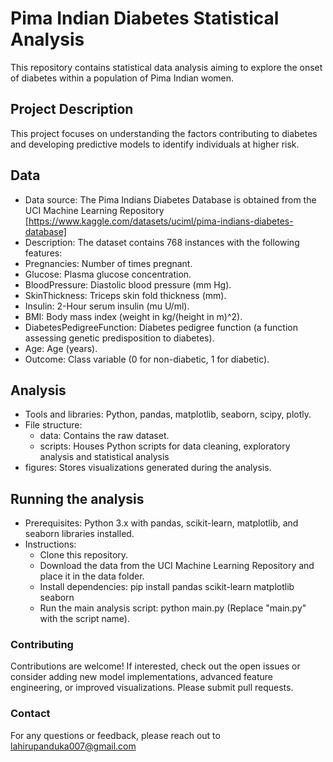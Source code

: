 # Pima Indian Diabetes Statistical Analysis 
This repository contains statistical data analysis aiming to explore the onset of diabetes within a population of Pima Indian women.

## Project Description

This project focuses on understanding the factors contributing to diabetes and developing predictive models to identify individuals at higher risk.

## Data

- Data source: The Pima Indians Diabetes Database is obtained from the UCI Machine Learning Repository [https://www.kaggle.com/datasets/uciml/pima-indians-diabetes-database]
- Description: The dataset contains 768 instances with the following features:
- Pregnancies: Number of times pregnant.
- Glucose: Plasma glucose concentration.
- BloodPressure: Diastolic blood pressure (mm Hg).
- SkinThickness: Triceps skin fold thickness (mm).
- Insulin: 2-Hour serum insulin (mu U/ml).
- BMI: Body mass index (weight in kg/(height in m)^2).
- DiabetesPedigreeFunction: Diabetes pedigree function (a function assessing genetic predisposition to diabetes).
- Age: Age (years).
- Outcome: Class variable (0 for non-diabetic, 1 for diabetic).

## Analysis

- Tools and libraries: Python, pandas, matplotlib, seaborn, scipy, plotly.
- File structure:
  - data: Contains the raw dataset.
  - scripts: Houses Python scripts for data cleaning, exploratory analysis and statistical analysis
- figures: Stores visualizations generated during the analysis.

## Running the analysis

- Prerequisites: Python 3.x with pandas, scikit-learn, matplotlib, and seaborn libraries installed.
- Instructions:
    - Clone this repository.
    - Download the data from the UCI Machine Learning Repository and place it in the data folder.
    - Install dependencies: pip install pandas scikit-learn matplotlib seaborn
    - Run the main analysis script: python main.py (Replace "main.py" with the script name).


### Contributing

Contributions are welcome! If interested, check out the open issues or consider adding new model implementations, advanced feature engineering, or improved visualizations. Please submit pull requests.

### Contact

For any questions or feedback, please reach out to lahirupanduka007@gmail.com

